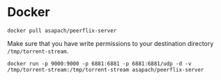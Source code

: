 Docker
========

`docker pull asapach/peerflix-server`

Make sure that you have write permissions to your destination directory `/tmp/torrent-stream`.

`docker run -p 9000:9000 -p 6881:6881 -p 6881:6881/udp -d -v /tmp/torrent-stream:/tmp/torrent-stream asapach/peerflix-server`
